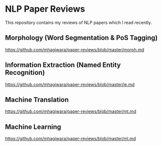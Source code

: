 NLP Paper Reviews
=================

This repository contains my reviews of NLP papers which I read recently.

Morphology (Word Segmentation & PoS Tagging)
--------------------------------------------

https://github.com/mhagiwara/paper-reviews/blob/master/morph.md

Information Extraction (Named Entity Recognition)
-------------------------------------------------

https://github.com/mhagiwara/paper-reviews/blob/master/ie.md

Machine Translation
-------------------

https://github.com/mhagiwara/paper-reviews/blob/master/mt.md

Machine Learning
----------------

https://github.com/mhagiwara/paper-reviews/blob/master/ml.md
